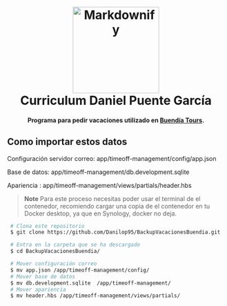 
<h1 align="center">
  <br>
  <a href="http://www.amitmerchant.com/electron-markdownify"><img src="https://avatars.githubusercontent.com/u/61589509?s=200&v=4" alt="Markdownify" width="200"></a>
  <br>
  Curriculum Daniel Puente García
  <br>
</h1>

<h4 align="center">Programa para pedir vacaciones utilizado en <a href="https://buendiatours.com/es?gclid=Cj0KCQjwuaiXBhCCARIsAKZLt3lRG_r8Ew3BLJN8HEGF7XeUnjfhgxyj14q2gXMABIqemR7e04swMdAaAguzEALw_wcB" target="_blank">Buendía Tours</a>.</h4>


## Como importar estos datos

Configuración servidor correo: app/timeoff-management/config/app.json

Base de datos: app/timeoff-management/db.development.sqlite

Apariencia : app/timeoff-management/views/partials/header.hbs

> **Note**
> Para este proceso necesitas poder usar el terminal de el contenedor, recomiendo cargar una copia de el contenedor en tu Docker desktop, ya que en Synology, docker no deja.

```bash
 # Clona este repositorio 
 $ git clone https://github.com/Danilop95/BackupVacacionesBuendia.git

 # Entra en la carpeta que se ha descargado  
 $ cd BackupVacacionesBuendia/

 # Mover configuración correo 
 $ mv app.json /app/timeoff-management/config/
 # Mover base de datos
 $ mv db.development.sqlite  /app/timeoff-management/
 # Mover apariencia
 $ mv header.hbs /app/timeoff-management/views/partials/

